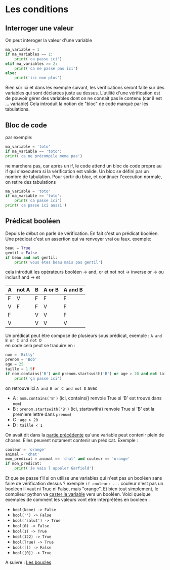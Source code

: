 # Les conditions

## Interroger une valeur
On peut interoger la valeur d'une variable

```python
ma_variable = 1
if ma_variables == 1:
    print('ca passe ici')
elif ma_variables >= 2:
    print('ca ne passe pas ici')
else:
    print('ici non plus')
```
Bien sûr ici et dans les exemple suivant, les verifications seront faite sur des variables qui sont déclarées juste au dessus. L'utilité d'une vérification est de pouvoir gérer des variables dont on ne connait pas le contenu (car il est ... variable)
Cela introduit la notion de "bloc" de code marqué par les tabulations.

## Bloc de code
par exemple:
```python
ma_variable = 'toto'
if ma_variable == 'toto':
print('ca ne précompile meme pas')
```

ne marchera pas, car après un if, le code attend un bloc de code propre au if qui s'executera si la vérification est valide. Un bloc se défini par un nombre de tabulation. Pour sortir du bloc, et continuer l'execution normale, on retire des tabulations 

```python
ma_variable = 'toto'
if ma_variable == 'toto':
    print('ca passe ici')
print('ca passe ici aussi')
```


## Prédicat booléen
Depuis le début on parle de vérification. En fait c'est un prédicat booléen. Une prédicat c'est un assertion qui va renvoyer vrai ou faux.
exemple:  
```python
beau = True
gentil = False
if beau and not gentil:
    print('vous êtes beau mais pas gentil')
```
cela introduit les opérateurs booléen -> and, or et not
not -> inverse
or -> ou inclusif
and -> et

| A | not A | B | A or B | A and B |
|---|-------|---|--------|---------|
| F | V     | F | F      | F       |
| V | F     | F | V      | F       |
| F |       | V | V      | F       |
| V |       | V | V      | V       |

Un prédicat peut être composé de plusieurs sous prédicat, exemple : `A and B or C and not D`  
en code cela peut se traduire en :
```python
nom = 'Billy'
prenom = 'Bob'
age = 25
taille = 1.5f
if nom.contains('B') and prenom.startswith('B') or age > 20 and not taille < 1:
    print('ça passe ici')
```
on retrouve ici `A and B or C and not D` avec 
- A : `nom.contains('B')` (ici, contains() renvoie True si 'B' est trouvé dans `nom`)
- B : `prenom.startswith('B')` (ici, startswith() renvoie True si 'B' est la premiere lettre dans `prenom`)
- C : `age > 20`
- D : `taille < 1`

On avait dit dans la [partie précédente](variables.md#et-beaucoup-dautres-choses-possibles) qu'une variable peut contenir plein de choses. Elles peuvent notament contenir un prédicat. Exemple :
```python
couleur = 'orange'
animal = 'chat'
mon_predicat = animal == 'chat' and couleur == 'orange'
if mon_predicat:
    print('Je vais l appeler Garfield')
```

Et que se passe t'il si on utilise une variables qui n'est pas un booléen sans faire de vérification dessus ? exemple `if couleur: ...`
couleur n'est pas un booléen il vaut ni True ni False, mais "orange". Et bien tout simplement, le compileur python va [caster la variable]() vers un booléen. Voici quelque exemples de comment les valeurs vont etre interprétées en booleen :
- `bool(None) -> False`
- `bool('') -> False`
- `bool('salut') -> True`
- `bool(0) -> False`
- `bool(1) -> True`
- `bool(122) -> True`
- `bool(True) -> True`
- `bool([]) -> False`
- `bool([0]) -> True`

A suivre : [Les boucles](boucles.md)

